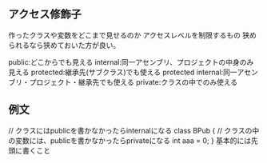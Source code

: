 ## アクセス修飾子
作ったクラスや変数をどこまで見せるのか
アクセスレベルを制限するもの
狭められるなら狭めておいた方が良い。

public:どこからでも見える
internal:同一アセンブリ、プロジェクトの中身のみ見える
protected:継承先(サブクラス)でも使える
protected internal:同一アセンブリ・プロジェクト・継承先でも使える
private:クラスの中でのみ使える

## 例文
// クラスにはpublicを書かなかったらinternalになる
class BPub
{
    // クラスの中の変数には、publicを書かなかったらprivateになる
    int aaa = 0;
}
基本的には先頭に書くこと
